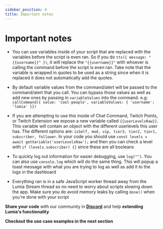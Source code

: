 ```yaml
---
sidebar_position: 4
title: Important notes
---
```


# Important notes

- You can use variables inside of your script that are replaced with the variables before the script is even ran. So if you do `tts({ message: "{{username}}" })`, it will replace the `"{{username}}"` with whoever is calling the command before the script is even ran. Take note that the variable is wrapped in quotes to be used as a string since when it is replaced it does not automatically add the quotes.

- By default variable values from the command/alert will be passed to the command/alert that you call. You can bypass those values as well as add new ones by passing in `variableValues` into the command. e.g: `callCommand({ value: 'cool-people', variableValues: { 'username': 'lumia' }})`

- If you are attempting to use this inside of Chat Command, Twitch Points, or Twitch Extension we expose a new variable called `{{userLevelsRaw}}`. This variable will contain an object with the different userlevels this user has.
  The different options are: `isSelf, mod, vip, tier3, tier2, tier1, subscriber, follower`.
  In your code you should use `const levels = await getVariable('userLevelsRaw');` and then you can check a level with `if (levels.subscriber) {}` since these are all booleans

- To quickly log out information for easier debugging, use `log("")`. You can also use `console.log` which will do the same thing. This will popup a toast message with what you are trying to log as well as add it to the logs in the dashboard

- Everything ran is in a safe JavaScript worker thread away from the Lumia Stream thread so no need to worry about scripts slowing down the app. Make sure you do avoid memory leaks by calling `done()` when you're done with your script

<!-- Come to our [**Discord**](https://discord.gg/R8rCaKb) to **share your code** with others to **extend Lumia's functionality** in a variety of ways -->

**Share your code** with our community in [**Discord**](https://discord.gg/R8rCaKb) and help **extending Lumia's functionality**

**Checkout the use case examples in the next section**
